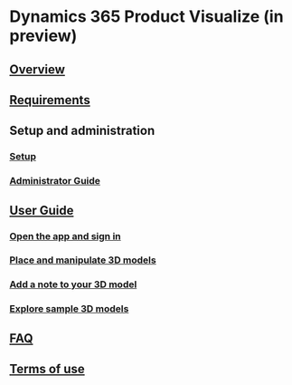 # Dynamics 365 Product Visualize (in preview)
## [Overview](index.md)
## [Requirements](requirements.md)
## Setup and administration
### [Setup](setup.md)
### [Administrator Guide](admin-guide.md)
## [User Guide](user-guide.md)
### [Open the app and sign in](sign-in.md)
### [Place and manipulate 3D models](manipulate-models.md)
### [Add a note to your 3D model](add-note.md)
### [Explore sample 3D models](explore-samples.md)
## [FAQ](faq.md)
## [Terms of use](../legal/product-visualize-terms.md)
